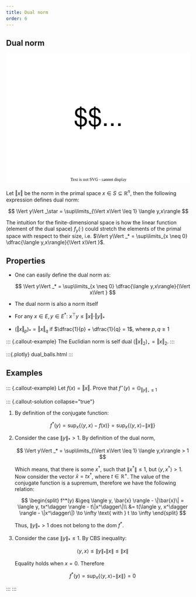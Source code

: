 ```yaml
---
title: Dual norm
order: 6
---
```


## Dual norm

![p-norm and q-norm are dual if this holds](dual_pq.svg)

Let $\Vert x\Vert$ be the norm in the primal space $x \in S \subseteq \mathbb{R}^n$, then the following expression defines dual norm:

$$
\Vert y\Vert _\star = \sup\limits_{\Vert x\Vert  \leq 1} \langle y,x\rangle
$$

The intuition for the finite-dimensional space is how the linear function (element of the dual space) $f_y(\cdot)$ could stretch the elements of the primal space with respect to their size, i.e. $\Vert y\Vert _* = \sup\limits_{x \neq 0} \dfrac{\langle y,x\rangle}{\Vert x\Vert }$.

## Properties
* One can easily define the dual norm as:
	
	$$
	\Vert y\Vert _* = \sup\limits_{x \neq 0} \dfrac{\langle y,x\rangle}{\Vert x\Vert }
	$$

* The dual norm is also a norm itself
* For any $x \in E, y \in E^*$: $x^\top y \leq \Vert x\Vert  \cdot \Vert y\Vert _*$
* $\left(\Vert x\Vert _p\right)_* = \Vert x\Vert _q$ if $\dfrac{1}{p} + \dfrac{1}{q} = 1$, where $p, q \geq 1$

::: {.callout-example}
The Euclidian norm is self dual $\left(\Vert x\Vert_2\right)_\star = \Vert x\Vert _2$.
:::

:::{.plotly}
dual_balls.html
:::

## Examples

::: {.callout-example}
Let $f(x) = \Vert x\Vert$. Prove that $f^\star(y) = \mathbb{O}_{\Vert y\Vert _\star \leq 1}$

::: {.callout-solution collapse="true"}
1. By definition of the conjugate function:

	$$
	f^*(y) = \sup_{x} \{ \langle y, x \rangle - f(x) \} = \sup_{x} \{ \langle y, x \rangle - \|x\| \}
	$$

2. Consider the case $\|y\|_* > 1$. By definition of the dual norm, 

	$$
	\Vert y\Vert _* = \sup\limits_{\Vert x\Vert  \leq 1} \langle y,x\rangle > 1
	$$

	Which means, that there is some $x^\dagger$, such that $\|x^\dagger\|\leq 1$, but $\langle y,x^\dagger\rangle > 1$. Now consider the vector $\bar{x} = tx^\dagger$, where $t \in \mathbb{R}^+$. The value of the conjugate function is a supremum, therefore we have the following relation:

	$$
	\begin{split}
	f^*(y) &\geq \langle y, \bar{x} \rangle - \|\bar{x}\| = \langle y, tx^\dagger \rangle - t\|x^\dagger\|\\
	&= t(\langle y, x^\dagger \rangle - \|x^\dagger\|) \to \infty \text{ with } t \to \infty
	\end{split} 
	$$

	Thus, $\|y\|_* > 1$ does not belong to the $\text{dom } f^*$.

1. Consider the case $\|y\|_* \leq 1$. By CBS inequality:

	$$
	\langle y, x \rangle \leq \| y \|_* \| x \| \leq \| x \|
	$$

	Equality holds when $x=0$. Therefore

	$$
	f^*(y) = \sup_{x} \{ \langle y, x \rangle - \|x\| \} = 0
	$$

:::
:::